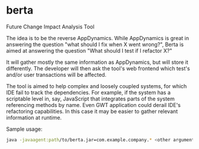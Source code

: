 # berta
Future Change Impact Analysis Tool

The idea is to be the reverse AppDynamics. While AppDynamics is great in answering the question "what should I fix when X went wrong?", Berta is aimed at answering the question "What should I test if I refactor X?"

It will gather mostly the same information as AppDynamics, but will store it differently. The developer will then ask the tool's web frontend which test's and/or user transactions will be affected.

The tool is aimed to help complex and loosely coupled systems, for which IDE fail to track the dependencies. For example, if the system has a scriptable level in, say, JavaScript that integrates parts of the system referencing methods by name. Even GWT application could derail IDE's refactoring capabilities. In this case it may be easier to gather relevant information at runtime.

Sample usage:

```bash
java -javaagent:path/to/berta.jar=com.example.company.* <other arguments> MainClass
```


